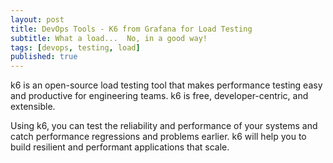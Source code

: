 ```yaml
---
layout: post
title: DevOps Tools - K6 from Grafana for Load Testing
subtitle: What a load...  No, in a good way!
tags: [devops, testing, load]
published: true
---
```


k6 is an open-source load testing tool that makes performance testing easy and productive for engineering teams. k6 is free, developer-centric, and extensible.

Using k6, you can test the reliability and performance of your systems and catch performance regressions and problems earlier. k6 will help you to build resilient and performant applications that scale.

